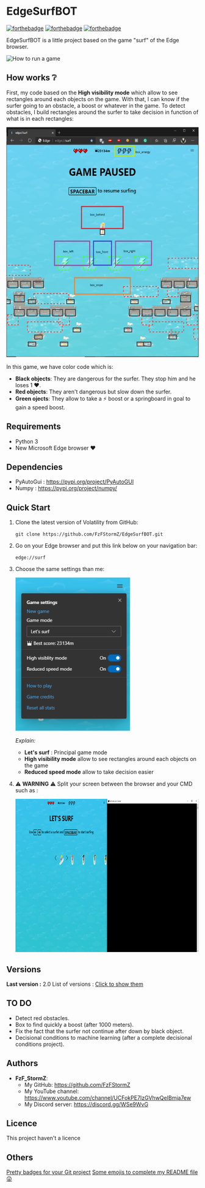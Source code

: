 # EdgeSurfBOT

[![forthebadge](http://forthebadge.com/images/badges/built-with-love.svg)](http://forthebadge.com) [![forthebadge](https://forthebadge.com/images/badges/made-with-python.svg)](https://forthebadge.com) [![forthebadge](https://forthebadge.com/images/badges/uses-git.svg)](https://forthebadge.com)

EdgeSurfBOT is a little project based on the game "surf" of the Edge browser.

<img src=imgs/Demonstration.gif width="700px" height="400px" alt="How to run a game"/>

## How works ❔

First, my code based on the **High visibility mode** which allow to see rectangles around each objects on the game.
With that, I can know if the surfer going to an obstacle, a boost or whatever in the game.
To detect obstacles, I build rectangles around the surfer to take decision in function of what is in each rectangles:

<img src=imgs/ExplanationREADME.PNG width="550px" height="600px" alt="My rectangles"/>

In this game, we have color code which is:
* **Black objects**: They are dangerous for the surfer. They stop him and he loses 1 ❤️.
* **Red objects**: They aren't dangerous but slow down the surfer.
* **Green ojects**: They allow to take a ⚡ boost or a springboard in goal to gain a speed boost.


## Requirements

- Python 3
- New Microsoft Edge browser ❤️

## Dependencies

- PyAutoGui : <https://pypi.org/project/PyAutoGUI>
- Numpy : <https://pypi.org/project/numpy/>

## Quick Start

1. Clone the latest version of Volatility from GitHub:

    ```shell
    git clone https://github.com/FzFStormZ/EdgeSurfBOT.git
    ```

2. Go on your Edge browser and put this link below on your navigation bar:

    ```shell
    edge://surf
    ```

3. Choose the same settings than me:

    <img src=imgs/Parameters.PNG width="300px" height="400px" alt="How to run a game"/>

    _Explain:_
    + **Let's surf** : Principal game mode
    + **High visibility mode** allow to see rectangles around each objects on the game
    + **Reduced speed mode** allow to take decision easier

4. ⚠️ __WARNING__ ⚠️ Split your screen between the browser and your CMD such as :

    <img src=imgs/ExampleStartProject.PNG width="700px" height="400px" alt="How to run a game"/>

## Versions

**Last version :** 2.0
List of versions : [Click to show them](https://github.com/FzFStormZ/EdgeSurfBOT/tags)

## TO DO

* Detect red obstacles.
* Box to find quickly a boost (after 1000 meters).
* Fix the fact that the surfer not continue after down by black object.
* Decisional conditions to machine learning (after a complete decisional conditions project).

## Authors

* **FzF_StormZ**:
  + My GitHub: <https://github.com/FzFStormZ>
  + My YouTube channel: <https://www.youtube.com/channel/UCFokPE7IzGVhwQeIBmja7ew>
  + My Discord server: <https://discord.gg/WSe9WvG>

## Licence

This project haven't a licence

## Others

[Pretty badges for your Git project](https://forthebadge.com/)
[Some emojis to complete my README file 😜](https://gist.github.com/rxaviers/7360908)
